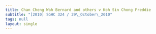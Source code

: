 ```yaml
---
title: Chan Cheng Wah Bernard and others v Koh Sin Chong Freddie
subtitle: "[2010] SGHC 324 / 29\_October\_2010"
tags: null
layout: single
---
```


